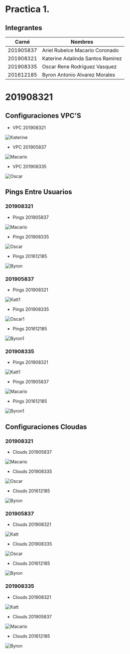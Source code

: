 # Practica 1.

## Integrantes

| Carné | Nombres |
| ------------- | ------------- |
| 201905837  | Ariel Rubelce Macario Coronado  |
| 201908321  | Katerine Adalinda Santos Ramirez  |
| 201908335  | Oscar Rene Rodriguez Vasquez   |
| 201612185  | Byron Antonio Alvarez Morales   |


# 201908321

## Configuraciones VPC'S

- VPC 201908321

![Katerine](https://github.com/Macario12/REDES1_S1_2022_Grupo5/blob/main/Practica1/Kat%20Practica1/Configuracion%20de%20la%20vpc.PNG)

- VPC 201905837

![Macario](../Practica1/201905837/vpc.PNG)

- VPC 201908335

![Oscar](../Practica1/201908335/Configuracion%20VPC.PNG)


## Pings Entre Usuarios

### 201908321

- Pings 201905837

![Macario](https://github.com/Macario12/REDES1_S1_2022_Grupo5/blob/main/Practica1/Kat%20Practica1/Macario.PNG)

- Pings 201908335

![Oscar](https://github.com/Macario12/REDES1_S1_2022_Grupo5/blob/main/Practica1/Kat%20Practica1/Coca.PNG)

- Pings 201612185

![Byron](https://github.com/Macario12/REDES1_S1_2022_Grupo5/blob/main/Practica1/Kat%20Practica1/Byron.PNG)

### 201905837

- Pings 201908321

![Katt1](../Practica1/201905837/ping192.168.15.30.PNG)

- Pings 201908335

![Oscar1](../Practica1/201905837/pinv2192.168.15.20.PNG)

- Pings 201612185

![Byron1](../Practica1/201905837/ping192.168.15.40.PNG)

### 201908335

- Pings 201908321

![Katt1](../Practica1/201908335/PingKati.PNG)

- Pings 201905837

![Macario](../Practica1/201908335/PingMacario.PNG)

- Pings 201612185

![Byron1](../Practica1/201908335/PingByron.PNG)

## Configuraciones Cloudas

### 201908321

- Clouds 201905837

![Macario](https://github.com/Macario12/REDES1_S1_2022_Grupo5/blob/main/Practica1/Kat%20Practica1/Nube%20Macario.PNG)

- Clouds 201908335

![Oscar](https://github.com/Macario12/REDES1_S1_2022_Grupo5/blob/main/Practica1/Kat%20Practica1/Nube%20Oscar.PNG)

- Clouds 201612185
 
![Byron](https://github.com/Macario12/REDES1_S1_2022_Grupo5/blob/main/Practica1/Kat%20Practica1/Nube%20Byron.PNG)

### 201905837

- Clouds 201908321

![Katt](../Practica1/201905837/cloudkati.PNG)

- Clouds 201908335

![Oscar](../Practica1/201905837/cloudcoca.PNG)

- Clouds 201612185

![Byron](../Practica1/201905837/cloudbyron.PNG)

### 201908335

- Clouds 201908321

![Katt](../Practica1/201908335/Kati%20Cloud.PNG)

- Clouds 201905837

![Macario](../Practica1/201908335/Macario%20Cloud.PNG)

- Clouds 201612185

![Byron](../Practica1/201908335/Byron%20Cloud.PNG)
